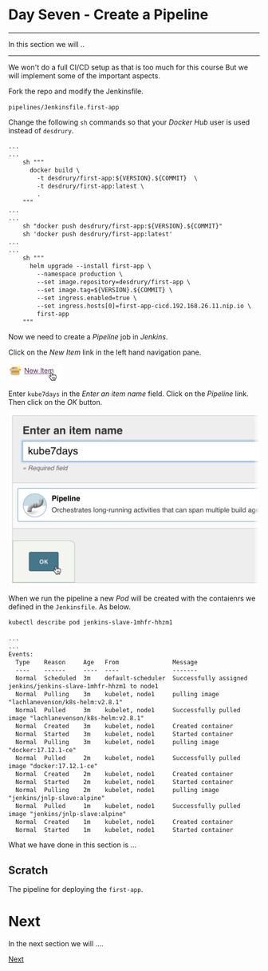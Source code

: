 # Day Seven - Create a Pipeline

---

In this section we will ..

---

We won't do a full CI/CD setup as that is too much for this course  But we will implement some of the important aspects.


Fork the repo and modify the Jenkinsfile.

`pipelines/Jenkinsfile.first-app`

Change the following `sh` commands so that your _Docker Hub_ user is used instead of `desdrury`.

```jenkinsfile
...
...
    sh """
      docker build \
        -t desdrury/first-app:${VERSION}.${COMMIT}  \
        -t desdrury/first-app:latest \
        .
    """
...
...
    sh "docker push desdrury/first-app:${VERSION}.${COMMIT}"
    sh 'docker push desdrury/first-app:latest'
...
...
    sh """
      helm upgrade --install first-app \
        --namespace production \
        --set image.repository=desdrury/first-app \
        --set image.tag=${VERSION}.${COMMIT} \
        --set ingress.enabled=true \
        --set ingress.hosts[0]=first-app-cicd.192.168.26.11.nip.io \
        first-app
    """
```

Now we need to create a _Pipeline_ job in _Jenkins_.

Click on the _New Item_ link in the left hand navigation pane.

<img src="images/2018-09-03_13-06-45.png" width="109px">

Enter `kube7days` in the _Enter an item name_ field.  Click on the _Pipeline_ link.  Then click on the _OK_ button.

<img src="images/2018-09-03_13-09-14.png" width="508px">





When we run the pipeline a new _Pod_ will be created with the contaienrs we defined in the `Jenkinsfile`.  As below.

```console
kubectl describe pod jenkins-slave-1mhfr-hhzm1

...
...
Events:
  Type    Reason     Age   From               Message
  ----    ------     ----  ----               -------
  Normal  Scheduled  3m    default-scheduler  Successfully assigned jenkins/jenkins-slave-1mhfr-hhzm1 to node1
  Normal  Pulling    3m    kubelet, node1     pulling image "lachlanevenson/k8s-helm:v2.8.1"
  Normal  Pulled     3m    kubelet, node1     Successfully pulled image "lachlanevenson/k8s-helm:v2.8.1"
  Normal  Created    3m    kubelet, node1     Created container
  Normal  Started    3m    kubelet, node1     Started container
  Normal  Pulling    3m    kubelet, node1     pulling image "docker:17.12.1-ce"
  Normal  Pulled     2m    kubelet, node1     Successfully pulled image "docker:17.12.1-ce"
  Normal  Created    2m    kubelet, node1     Created container
  Normal  Started    2m    kubelet, node1     Started container
  Normal  Pulling    2m    kubelet, node1     pulling image "jenkins/jnlp-slave:alpine"
  Normal  Pulled     1m    kubelet, node1     Successfully pulled image "jenkins/jnlp-slave:alpine"
  Normal  Created    1m    kubelet, node1     Created container
  Normal  Started    1m    kubelet, node1     Started container
```



What we have done in this section is ...


## Scratch

The pipeline for deploying the `first-app`.


# Next

In the next section we will ....

[Next](07-06.md)
